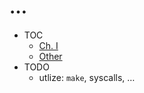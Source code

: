 # …
- TOC
  - [Ch. I](https://github.com/IsaacAlao/C-Programming/tree/main/src/Ch1)
  - [Other](https://github.com/IsaacAlao/C-Programming/tree/main/src/Other)
- TODO 
  - utlize: `make`, syscalls, …